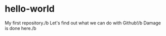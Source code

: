 # hello-world
My first repository./b
Let's find out what we can do with Github!/b
Damage is done here./b

